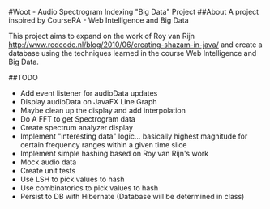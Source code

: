 #Woot - Audio Spectrogram Indexing "Big Data" Project
##About
A project inspired by CourseRA - Web Intelligence and Big Data

This project aims to expand on the work of Roy van Rijn http://www.redcode.nl/blog/2010/06/creating-shazam-in-java/ and create a database using the techniques learned in the course Web Intelligence and Big Data.

##TODO
* Add event listener for audioData updates
* Display audioData on JavaFX Line Graph
* Maybe clean up the display and add interpolation
* Do A FFT to get Spectrogram data
* Create spectrum analyzer display
* Implement "interesting data" logic... basically highest magnitude for certain frequency ranges within a given time slice
* Implement simple hashing based on Roy van Rijn's work
* Mock audio data
* Create unit tests
* Use LSH to pick values to hash
* Use combinatorics to pick values to hash
* Persist to DB with Hibernate (Database will be determined in class)
